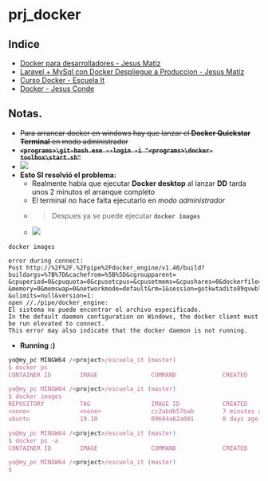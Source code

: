 # prj_docker

## Indice
- [Docker para desarrolladores - Jesus Matíz](https://github.com/eacevedof/prj_docker/tree/master/jesus_matiz_docker_para_dev#youtube-playlist---presentaci%C3%B3n-del-curso-docker-para-desarrolladores---jes%C3%BAs-matiz)
- [Laravel + MySql con Docker Despliegue a Produccion - Jesus Matíz](https://github.com/eacevedof/prj_docker/tree/master/jesus_matiz#youtube---laravel--mysql-con-docker-despliegue-a-produccion---jesus-mat%C3%ADz)
- [Curso Docker - Escuela It](https://github.com/eacevedof/prj_docker/tree/master/escuela_it#youtube---curso-docker)
- [Docker - Jesus Conde](https://github.com/eacevedof/prj_docker/tree/master/jesus_conde#youtube-playlist---curso-docker-jesus-conde)

## Notas.
- ~~Para arrancar docker en windows hay que lanzar el **Docker Quickstar Terminal** en modo administrador~~
- ~~**`<programs>\git-bash.exe --login -i "<programs>\docker-toolbox\start.sh"`**~~
- ![](https://trello-attachments.s3.amazonaws.com/5db43f16df811534517445ec/300x160/4fa986b5a080f668ffe7ca1332d1f509/image.png)
- **Esto SI resolvió el problema:**
  - Realmente habia que ejecutar **Docker desktop** al lanzar **DD** tarda unos 2 minutos el arranque completo
  - El terminal no hace falta ejecutarlo en *modo administrador*
  - > Despues ya se puede ejecutar **`docker images`**
  - ![](https://trello-attachments.s3.amazonaws.com/5db43f16df811534517445ec/708x149/ee3dca00349421676434dea9d82e791c/image.png)
```
docker images

error during connect: 
Post http://%2F%2F.%2Fpipe%2Fdocker_engine/v1.40/build?buildargs=%7B%7D&cachefrom=%5B%5D&cgroupparent=
&cpuperiod=0&cpuquota=0&cpusetcpus=&cpusetmems=&cpushares=0&dockerfile=Dockerfile&labels=%7B%7D
&memory=0&memswap=0&networkmode=default&rm=1&session=gotkwtadito89qvwblrm5qk7s&shmsize=0&target=
&ulimits=null&version=1: 
open //./pipe/docker_engine: 
El sistema no puede encontrar el archivo especificado. 
In the default daemon configuration on Windows, the docker client must be run elevated to connect. 
This error may also indicate that the docker daemon is not running.
```
- **Running :)**
```js
yo@my_pc MINGW64 /<project>/escuela_it (master)
$ docker ps
CONTAINER ID        IMAGE               COMMAND             CREATED             STATUS              PORTS               NAMES

yo@my_pc MINGW64 /<project>/escuela_it (master)
$ docker images
REPOSITORY          TAG                 IMAGE ID            CREATED             SIZE
<none>              <none>              cc2abdb57bab        7 minutes ago       159MB
ubuntu              19.10               09604a62a001        8 days ago          72.9MB

yo@my_pc MINGW64 /<project>/escuela_it (master)
$ docker ps -a
CONTAINER ID        IMAGE               COMMAND             CREATED             STATUS              PORTS               NAMES

yo@my_pc MINGW64 /<project>/escuela_it (master)
$
```